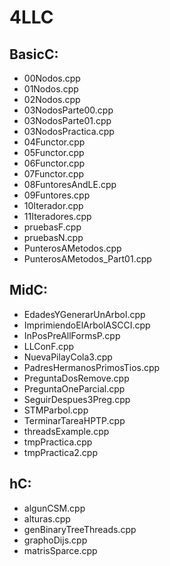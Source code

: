 # 4LLC

## BasicC:

- 00Nodos.cpp
- 01Nodos.cpp
- 02Nodos.cpp
- 03NodosParte00.cpp
- 03NodosParte01.cpp
- 03NodosPractica.cpp
- 04Functor.cpp
- 05Functor.cpp
- 06Functor.cpp
- 07Functor.cpp
- 08FuntoresAndLE.cpp
- 09Funtores.cpp
- 10Iterador.cpp
- 11Iteradores.cpp
- pruebasF.cpp
- pruebasN.cpp
- PunterosAMetodos.cpp
- PunterosAMetodos_Part01.cpp

## MidC:

- EdadesYGenerarUnArbol.cpp
- ImprimiendoElArbolASCCI.cpp
- InPosPreAllFormsP.cpp
- LLConF.cpp
- NuevaPilayCola3.cpp
- PadresHermanosPrimosTios.cpp
- PreguntaDosRemove.cpp
- PreguntaOneParcial.cpp
- SeguirDespues3Preg.cpp
- STMParbol.cpp
- TerminarTareaHPTP.cpp
- threadsExample.cpp
- tmpPractica.cpp
- tmpPractica2.cpp

## hC:

- algunCSM.cpp
- alturas.cpp
- genBinaryTreeThreads.cpp
- graphoDijs.cpp
- matrisSparce.cpp